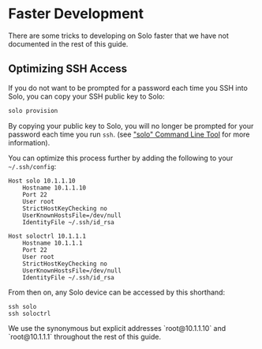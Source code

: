 # Faster Development

There are some tricks to developing on Solo faster that we have not documented in the rest of this guide.

## Optimizing SSH Access

If you do not want to be prompted for a password each time you SSH into Solo, you can copy your SSH public key to Solo:
<div class="host-code"></div>

```sh
solo provision
```
By copying your public key to Solo, you will no longer be prompted for your password each time you run `ssh`.
(see ["solo" Command Line Tool](starting-utils.html) for more information). 
<aside class="note">


You can optimize this process further by adding the following to your `~/.ssh/config`:

<div class="host-code"></div>

```
Host solo 10.1.1.10
    Hostname 10.1.1.10
    Port 22
    User root
    StrictHostKeyChecking no
    UserKnownHostsFile=/dev/null
    IdentityFile ~/.ssh/id_rsa

Host soloctrl 10.1.1.1
    Hostname 10.1.1.1
    Port 22
    User root
    StrictHostKeyChecking no
    UserKnownHostsFile=/dev/null
    IdentityFile ~/.ssh/id_rsa
```

From then on, any Solo device can be accessed by this shorthand:

<div class="host-code"></div>

```
ssh solo
ssh soloctrl
```

<aside class="note">
We use the synonymous but explicit addresses `root@10.1.1.10` and `root@10.1.1.1` throughout the rest of this guide.
</aside>
